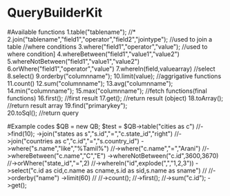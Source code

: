 # QueryBuilderKit

#Available functions
1.table("tablename");    //*
2.join("tablename","field1","operator","field2","jointype");  //used to join a table
//where conditions
3.where("field1","operator","value");       //used to where condition]
4.whereBetween("field1","value1","value2")
5.whereNotBetween("field1","value1","value2")
6.orWhere("field1","operator","value")
7.whereIn(field,valuearray)
//select
8.select()
9.orderby("columnname");
10.limit(value);
//aggrigative functions
11.count()
12.sum("columnname");
13.avg("columnname");
14.min("columnname");
15.max("columnname");
//fetch functions(final functions)
16.first();   //first result
17.get();   //return result (object)
18.toArray(); //return result array
19.find("primarykey");  
20.toSql();   //return query



#Example codes
$QB = new QB;
$test =  $QB->table("cities as c")
            //->find(10);
            ->join("states as s","s.id","=","c.state_id","right")
             //->join("countries as c","c.id","=","s.country_id")
             ->where("s.name","like","%Tamil%")
             //->where("c.name","=","Arani")
             //->whereBetween("c.name","C","E")
            ->whereNotBetween("c.id",3600,3670)
             //->orWhere("state_id","=",2)
             //->whereIn("id",explode(",","1,2,3"))
            ->select("c.id as cid,c.name as cname,s.id as sid,s.name as sname")
            // //->orderby("name")
             ->limit(60)
            // //->count();
            //->first();
            //->sum("c.id");
            ->get();
            
